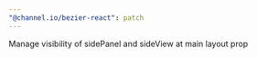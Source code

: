 ```yaml
---
"@channel.io/bezier-react": patch
---
```


Manage visibility of sidePanel and sideView at main layout prop
